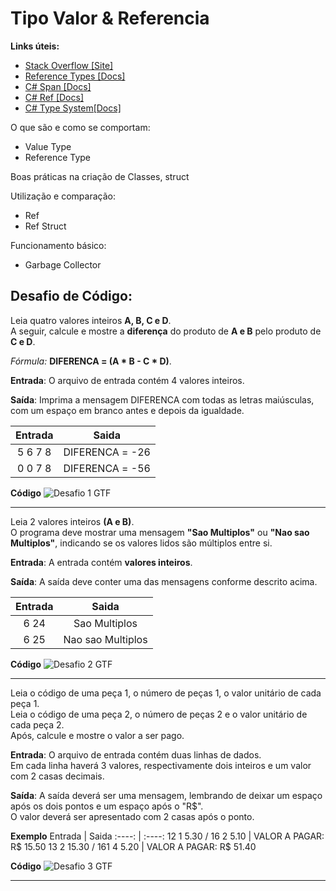 # Tipo Valor & Referencia

**Links úteis:**
- [Stack Overflow [Site]](https://pt.stackoverflow.com/)
- [Reference Types [Docs]](https://docs.microsoft.com/pt-br/dotnet/csharp/language-reference/keywords/reference-types)
- [C# Span [Docs]](https://docs.microsoft.com/en-us/dotnet/api/system.span-1?view=net-5.0)
- [C# Ref [Docs]](https://docs.microsoft.com/en-us/dotnet/csharp/language-reference/keywords/ref)
- [C# Type System[Docs]](https://docs.microsoft.com/en-us/dotnet/csharp/fundamentals/types/#the-common-type-system)

O que são e como se comportam: 
- Value Type
- Reference Type

Boas práticas na criação de Classes, struct

Utilização e comparação:
- Ref
- Ref Struct

Funcionamento básico:
- Garbage Collector

## Desafio de Código:

Leia quatro valores inteiros **A, B, C e D**.<br />
A seguir, calcule e mostre a **diferença** do produto de **A e B** pelo produto de **C e D**.

<i>Fórmula:</i> **DIFERENCA = (A * B - C * D)**.

**Entrada**:
O arquivo de entrada contém 4 valores inteiros.

**Saída**:
Imprima a mensagem DIFERENCA com todas as letras maiúsculas, com um espaço em branco antes e depois da igualdade.

Entrada | Saida
:----: | :----:
5 6 7 8 | DIFERENCA = -26
0 0 7 8 | DIFERENCA = -56

**Código**
<img src="" alt="Desafio 1 GTF"></img>

-------------------------------

Leia 2 valores inteiros **(A e B)**. <br />
O programa deve mostrar uma mensagem **"Sao Multiplos"** ou **"Nao sao Multiplos"**, indicando se os valores lidos são múltiplos entre si.

**Entrada**:
A entrada contém **valores inteiros**.

**Saída**:
A saída deve conter uma das mensagens conforme descrito acima.

Entrada | Saida
:----: | :----:
6 24 | Sao Multiplos
6 25 | Nao sao Multiplos

**Código**
<img src="" alt="Desafio 2 GTF"></img>

-------------------------------

Leia o código de uma peça 1, o número de peças 1, o valor unitário de cada peça 1.<br />
Leia o código de uma peça 2, o número de peças 2 e o valor unitário de cada peça 2.<br />
Após, calcule e mostre o valor a ser pago.

**Entrada**:
O arquivo de entrada contém duas linhas de dados.<br />
Em cada linha haverá 3 valores, respectivamente dois inteiros e um valor com 2 casas decimais.

**Saída**:
A saída deverá ser uma mensagem, lembrando de deixar um espaço após os dois pontos e um espaço após o "R$".<br />
O valor deverá ser apresentado com 2 casas após o ponto.<br />

**Exemplo**
Entrada | Saida
:----: | :----:
12 1 5.30   / 16 2 5.10 | VALOR A PAGAR: R$ 15.50
13 2 15.30  / 161 4 5.20 | VALOR A PAGAR: R$ 51.40

**Código**
<img src="" alt="Desafio 3 GTF"></img>

-------------------------------

